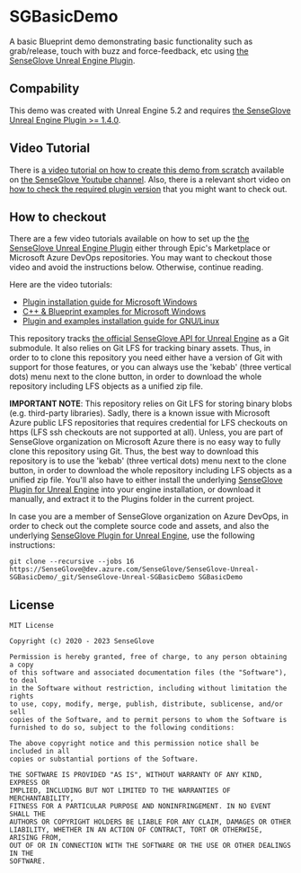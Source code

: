 # SGBasicDemo

A basic Blueprint demo demonstrating basic functionality such as grab/release, touch with buzz and force-feedback, etc using [the SenseGlove Unreal Engine Plugin](https://www.unrealengine.com/marketplace/en-US/product/the-senseglove-unreal-engine-plugin).

## Compability

This demo was created with Unreal Engine 5.2 and requires [the SenseGlove Unreal Engine Plugin >= 1.4.0](https://dev.azure.com/SenseGlove/_git/SenseGlove-Unreal/tags).

## Video Tutorial

There is [a video tutorial on how to create this demo from scratch](https://www.youtube.com/watch?v=jN4VcfXVrTA) available on [the SenseGlove Youtube channel](https://www.youtube.com/@senseglove4021). Also, there is a relevant short video on [how to check the required plugin version](https://www.youtube.com/watch?v=iF0JU2kpNhw) that you might want to check out.

## How to checkout

There are a few video tutorials available on how to set up the  [the SenseGlove Unreal Engine Plugin](https://www.unrealengine.com/marketplace/en-US/product/the-senseglove-unreal-engine-plugin) either through Epic's Marketplace or Microsoft Azure DevOps repositories. You may want to checkout those video and avoid the instructions below. Otherwise, continue reading.

Here are the video tutorials:

- [Plugin installation guide for Microsoft Windows](https://www.youtube.com/watch?v=QqWeRHNceqY&t=10s)
- [C++ & Blueprint examples for Microsoft Windows](https://www.youtube.com/watch?v=qRaNOc3OHqU)
- [Plugin and examples installation guide for GNU/Linux](https://www.youtube.com/watch?v=1T7LAGp3e6I)

This repository tracks [the official SenseGlove API for Unreal Engine](https://dev.azure.com/SenseGlove/SenseGlove-Unreal) as a Git submodule. It also relies on Git LFS for tracking binary assets. Thus, in order to to clone this repository you need either have a version of Git with support for those features, or you can always use the 'kebab' (three vertical dots) menu next to the clone button, in order to download the whole repository including LFS objects as a unified zip file.

__IMPORTANT NOTE__: This repository relies on Git LFS for storing binary blobs (e.g. third-party libraries). Sadly, there is a known issue with Microsoft Azure public LFS repositories that requires credential for LFS checkouts on https (LFS ssh checkouts are not supported at all). Unless, you are part of SenseGlove organization on Microsoft Azure there is no easy way to fully clone this repository using Git. Thus, the best way to download this repository is to use the 'kebab' (three vertical dots) menu next to the clone button, in order to download the whole repository including LFS objects as a unified zip file. You'll also have to either install the underlying [SenseGlove Plugin for Unreal Engine](https://dev.azure.com/SenseGlove/_git/SenseGlove-Unreal) into your engine installation, or download it manually, and extract it to the Plugins folder in the current project.

In case you are a member of SenseGlove organization on Azure DevOps, in order to check out the complete source code and assets, and also the underlying [SenseGlove Plugin for Unreal Engine](https://dev.azure.com/SenseGlove/_git/SenseGlove-Unreal), use the following instructions:

```
git clone --recursive --jobs 16 https://SenseGlove@dev.azure.com/SenseGlove/SenseGlove-Unreal-SGBasicDemo/_git/SenseGlove-Unreal-SGBasicDemo SGBasicDemo
```

## License

```
MIT License

Copyright (c) 2020 - 2023 SenseGlove

Permission is hereby granted, free of charge, to any person obtaining a copy
of this software and associated documentation files (the "Software"), to deal
in the Software without restriction, including without limitation the rights
to use, copy, modify, merge, publish, distribute, sublicense, and/or sell
copies of the Software, and to permit persons to whom the Software is
furnished to do so, subject to the following conditions:

The above copyright notice and this permission notice shall be included in all
copies or substantial portions of the Software.

THE SOFTWARE IS PROVIDED "AS IS", WITHOUT WARRANTY OF ANY KIND, EXPRESS OR
IMPLIED, INCLUDING BUT NOT LIMITED TO THE WARRANTIES OF MERCHANTABILITY,
FITNESS FOR A PARTICULAR PURPOSE AND NONINFRINGEMENT. IN NO EVENT SHALL THE
AUTHORS OR COPYRIGHT HOLDERS BE LIABLE FOR ANY CLAIM, DAMAGES OR OTHER
LIABILITY, WHETHER IN AN ACTION OF CONTRACT, TORT OR OTHERWISE, ARISING FROM,
OUT OF OR IN CONNECTION WITH THE SOFTWARE OR THE USE OR OTHER DEALINGS IN THE
SOFTWARE.
```
